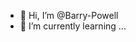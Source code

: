 - 👋 Hi, I’m @Barry-Powell
- 🌱 I’m currently learning ...

<!---
Barry-Powell/Barry-Powell is a ✨ special ✨ repository because its `README.md` (this file) appears on your GitHub profile.
You can click the Preview link to take a look at your changes.
--->

